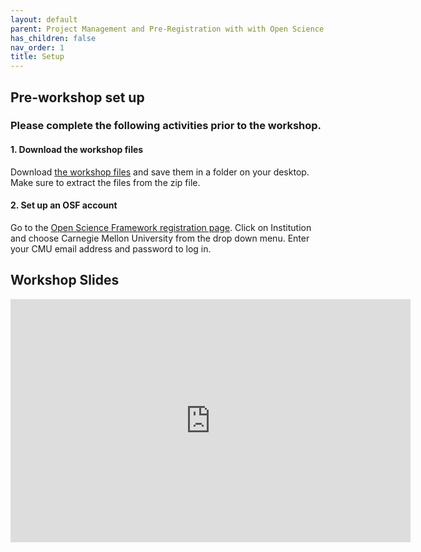 ```yaml
---
layout: default
parent: Project Management and Pre-Registration with with Open Science
has_children: false
nav_order: 1
title: Setup
---
```



## Pre-workshop set up
### Please complete the following activities prior to the workshop.

#### 1. Download the workshop files
Download [the workshop files](https://github.com/cmu-lib/portfolio_workshop/blob/main/OSF_Materials/files/20230213_OSF_files.zip) and save them in a folder on your desktop. Make sure to extract the files from the zip file. 

#### 2. Set up an OSF account
Go to the [Open Science Framework registration page](https://osf.io/register). Click on Institution and choose Carnegie Mellon University from the drop down menu. Enter your CMU email address and password to log in.  


## Workshop Slides

<iframe src="https://docs.google.com/presentation/d/e/2PACX-1vSDr3SgGJU0SIioqDVr09lb9I73AcQ4b1ruu26sSVsQtZr2055tfycLr0bSFX5BoZvtxZVxpmXevl0e/embed?start=true&loop=true&delayms=60000" frameborder="0" width="640" height="389" allowfullscreen="true" mozallowfullscreen="true" webkitallowfullscreen="true"></iframe>

